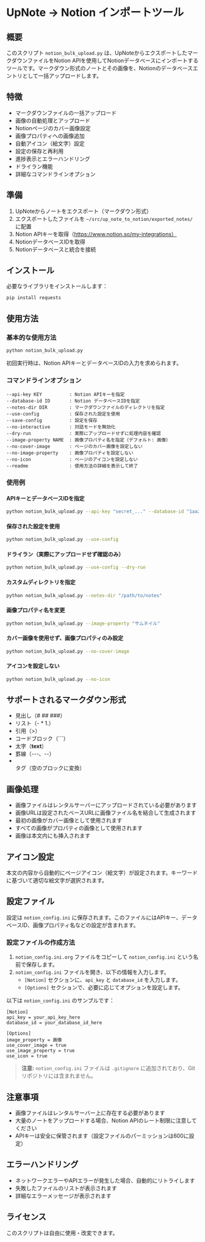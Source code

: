 # UpNote → Notion インポートツール

## 概要

このスクリプト `notion_bulk_upload.py` は、UpNoteからエクスポートしたマークダウンファイルをNotion APIを使用してNotionデータベースにインポートするツールです。マークダウン形式のノートとその画像を、Notionのデータベースエントリとして一括アップロードします。

## 特徴

- マークダウンファイルの一括アップロード
- 画像の自動処理とアップロード
- Notionページのカバー画像設定
- 画像プロパティへの画像追加
- 自動アイコン（絵文字）設定
- 設定の保存と再利用
- 進捗表示とエラーハンドリング
- ドライラン機能
- 詳細なコマンドラインオプション

## 準備

1. UpNoteからノートをエクスポート（マークダウン形式）
2. エクスポートしたファイルを `~/src/up_note_to_notion/exported_notes/` に配置
3. Notion APIキーを取得（https://www.notion.so/my-integrations）
4. NotionデータベースIDを取得
5. Notionデータベースと統合を接続

## インストール

必要なライブラリをインストールします：

```bash
pip install requests
```

## 使用方法

### 基本的な使用方法

```bash
python notion_bulk_upload.py
```

初回実行時は、Notion APIキーとデータベースIDの入力を求められます。

### コマンドラインオプション

```
--api-key KEY          : Notion APIキーを指定
--database-id ID       : Notion データベースIDを指定
--notes-dir DIR        : マークダウンファイルのディレクトリを指定
--use-config           : 保存された設定を使用
--save-config          : 設定を保存
--no-interactive       : 対話モードを無効化
--dry-run              : 実際にアップロードせずに処理内容を確認
--image-property NAME  : 画像プロパティ名を指定（デフォルト: 画像）
--no-cover-image       : ページのカバー画像を設定しない
--no-image-property    : 画像プロパティを設定しない
--no-icon              : ページのアイコンを設定しない
--readme               : 使用方法の詳細を表示して終了
```

### 使用例

#### APIキーとデータベースIDを指定

```bash
python notion_bulk_upload.py --api-key "secret_..." --database-id "1aa2ab4c..."
```

#### 保存された設定を使用

```bash
python notion_bulk_upload.py --use-config
```

#### ドライラン（実際にアップロードせず確認のみ）

```bash
python notion_bulk_upload.py --use-config --dry-run
```

#### カスタムディレクトリを指定

```bash
python notion_bulk_upload.py --notes-dir "/path/to/notes"
```

#### 画像プロパティ名を変更

```bash
python notion_bulk_upload.py --image-property "サムネイル"
```

#### カバー画像を使用せず、画像プロパティのみ設定

```bash
python notion_bulk_upload.py --no-cover-image
```

#### アイコンを設定しない

```bash
python notion_bulk_upload.py --no-icon
```

## サポートされるマークダウン形式

- 見出し（# ## ###）
- リスト（- * 1.）
- 引用（>）
- コードブロック（```）
- 太字（**text**）
- 罫線（---、\--）
- <br>タグ（空のブロックに変換）

## 画像処理

- 画像ファイルはレンタルサーバーにアップロードされている必要があります
- 画像URLは設定されたベースURLに画像ファイル名を結合して生成されます
- 最初の画像がカバー画像として使用されます
- すべての画像がプロパティの画像として使用されます
- 画像は本文内にも挿入されます

## アイコン設定

本文の内容から自動的にページアイコン（絵文字）が設定されます。キーワードに基づいて適切な絵文字が選択されます。

## 設定ファイル

設定は `notion_config.ini` に保存されます。このファイルにはAPIキー、データベースID、画像プロパティ名などの設定が含まれます。

### 設定ファイルの作成方法

1. `notion_config.ini.org` ファイルをコピーして `notion_config.ini` という名前で保存します。
2. `notion_config.ini` ファイルを開き、以下の情報を入力します。
   - `[Notion]` セクションに、`api_key` と `database_id` を入力します。
   - `[Options]` セクションで、必要に応じてオプションを設定します。

以下は `notion_config.ini` のサンプルです：

```
[Notion]
api_key = your_api_key_here
database_id = your_database_id_here

[Options]
image_property = 画像
use_cover_image = true
use_image_property = true
use_icon = true
```

> **注意:** `notion_config.ini` ファイルは `.gitignore` に追加されており、Gitリポジトリには含まれません。

## 注意事項

- 画像ファイルはレンタルサーバー上に存在する必要があります
- 大量のノートをアップロードする場合、Notion APIのレート制限に注意してください
- APIキーは安全に保管されます（設定ファイルのパーミッションは600に設定）

## エラーハンドリング

- ネットワークエラーやAPIエラーが発生した場合、自動的にリトライします
- 失敗したファイルのリストが表示されます
- 詳細なエラーメッセージが表示されます

## ライセンス

このスクリプトは自由に使用・改変できます。